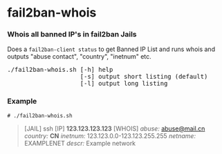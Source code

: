 # fail2ban-whois
### Whois all banned IP's in fail2ban Jails

Does a <code>fail2ban-client status</code> to get Banned IP List and runs whois and outputs "abuse contact", "country", "inetnum" etc.

<pre>
./fail2ban-whois.sh [-h] help
                    [-s] output short listing (default)
                    [-l] output long listing
</pre>

### Example

```# ./fail2ban-whois.sh```

> [JAIL] ssh [IP] **123.123.123.123** [WHOIS] _abuse:_ abuse@mail.cn _country:_ **CN** _inetnum:_ 123.123.0.0-123.123.255.255 _netname:_ EXAMPLENET _descr:_ Example network
